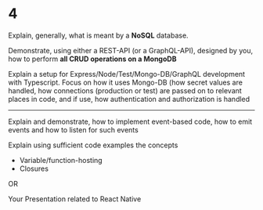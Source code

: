 # 4

Explain, generally, what is meant by a **NoSQL** database.

Demonstrate, using either a REST-API (or a GraphQL-API),  designed by you, how to perform **all CRUD operations on a MongoDB**

Explain a setup for Express/Node/Test/Mongo-DB/GraphQL development with Typescript. Focus on how it uses Mongo-DB (how secret values are handled, how connections (production or test) are passed on to relevant places in code, and if use, how authentication and authorization is handled

---

Explain and demonstrate, how to implement event-based code, how to emit events and how to listen for such events  

Explain using sufficient code examples the concepts
- Variable/function-hosting
- Closures

OR

Your Presentation related to React Native